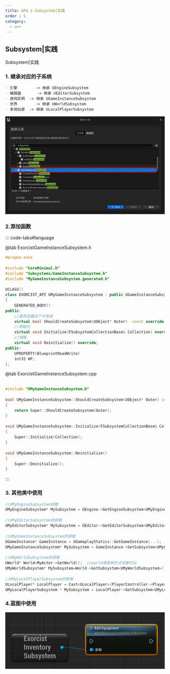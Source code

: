 ```yaml
---
title: GP4.1.Subsystem|实践
order : 5
category:
  - u++
---
```


## Subsystem|实践

<ChatMessage avatar="../../assets/emoji/hh.png" :avatarWidth="40">
Subsystem|实践
</ChatMessage>

### 1. 继承对应的子系统

```md
- 引擎		-> 继承 UEngineSubsystem
- 编辑器		-> 继承 UEditorSubsystem
- 游戏实例	-> 继承 UGameInstanceSubsystem
- 世界		-> 继承 UWorldSubsystem
- 本地玩家	-> 继承 ULocalPlayerSubsystem
```
![](..%2Fassets%2Fsubsst.png)

### 2.添加函数

::: code-tabs#language

@tab ExorcistGameInstanceSubsystem.h

```cpp
#pragma once

#include "CoreMinimal.h"
#include "Subsystems/GameInstanceSubsystem.h"
#include "MyGameInstanceSubsystem.generated.h"

UCLASS()
class EXORCIST_API UMyGameInstanceSubsystem : public UGameInstanceSubsystem
{
	GENERATED_BODY()
public:
	//是否创建这个子系统
	virtual bool ShouldCreateSubsystem(UObject* Outer)  const override;
	//初始化
	virtual void Initialize(FSubsystemCollectionBase& Collection) override;
	//销毁
	virtual void Deinitialize() override;
public:
	UPROPERTY(BlueprintReadWrite)
	int32 HP;
};

```
@tab ExorcistGameInstanceSubsystem.cpp
```cpp

#include "UMyGameInstanceSubsystem.h"

bool UMyGameInstanceSubsystem::ShouldCreateSubsystem(UObject* Outer) const
{
	return Super::ShouldCreateSubsystem(Outer);
}

void UMyGameInstanceSubsystem::Initialize(FSubsystemCollectionBase& Collection)
{
	Super::Initialize(Collection);
}

void UMyGameInstanceSubsystem::Deinitialize()
{
	Super::Deinitialize();
}

```
:::

### 3. 其他类中使用

```cpp
//UMyEngineSubsystem获取
UMyEngineSubsystem* MySubsystem = GEngine->GetEngineSubsystem<UMyEngineSubsystem>();

//UMyEditorSubsystem的获取
UMyEditorSubsystem* MySubsystem = GEditor->GetEditorSubsystem<UMyEditorSubsystem>();

//UMyGameInstanceSubsystem的获取
UGameInstance* GameInstance = UGameplayStatics::GetGameInstance(...);
UMyGameInstanceSubsystem* MySubsystem = GameInstance->GetSubsystem<UMyGameInstanceSubsystem>();

//UMyWorldSubsystem的获取
UWorld* World=MyActor->GetWorld();  //world用各种方式也都可以
UMyWorldSubsystem* MySubsystem=World->GetSubsystem<UMyWorldSubsystem>();

//UMyLocalPlayerSubsystem的获取
ULocalPlayer* LocalPlayer = Cast<ULocalPlayer>(PlayerController->Player)
UMyLocalPlayerSubsystem * MySubsystem = LocalPlayer->GetSubsystem<UMyLocalPlayerSubsystem>();
```
### 4.蓝图中使用

![](..%2Fassets%2Fsub.png)